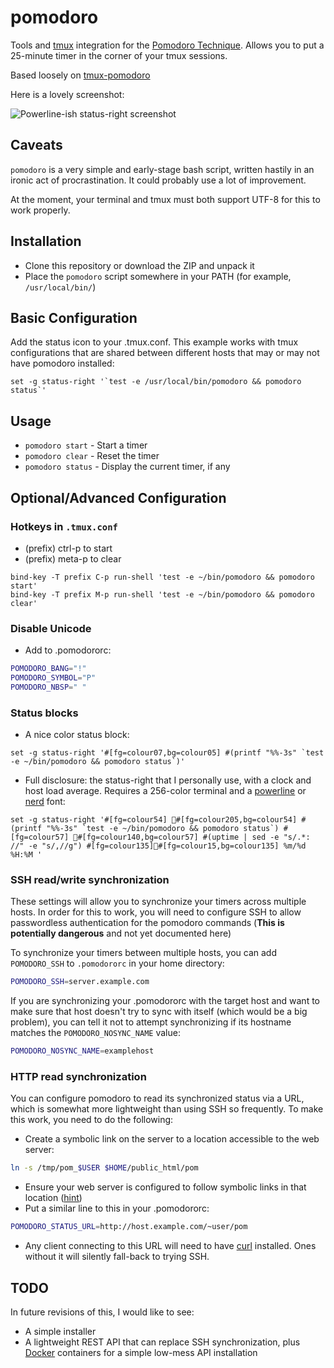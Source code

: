 # pomodoro

Tools and [tmux](https://tmux.github.io/) integration for the [Pomodoro Technique](http://pomodorotechnique.com/).  Allows you to put a 25-minute timer in the corner of your tmux sessions.

Based loosely on [tmux-pomodoro](https://github.com/justincampbell/tmux-pomodoro)

Here is a lovely screenshot:

![Powerline-ish status-right screenshot](https://cloud.githubusercontent.com/assets/14341469/11915117/0d1da92e-a64d-11e5-9eb3-0371fca50100.png)

## Caveats

`pomodoro` is a very simple and early-stage bash script, written hastily in an ironic act of procrastination.  It could probably use a lot of improvement.

At the moment, your terminal and tmux must both support UTF-8 for this to work properly.

## Installation

* Clone this repository or download the ZIP and unpack it
* Place the `pomodoro` script somewhere in your PATH (for example, `/usr/local/bin/`)

## Basic Configuration

Add the status icon to your .tmux.conf.  This example works with tmux configurations that are shared between different hosts that may or may not have pomodoro installed:

```tmux
set -g status-right '`test -e /usr/local/bin/pomodoro && pomodoro status`'
```

## Usage

* `pomodoro start` - Start a timer
* `pomodoro clear` - Reset the timer
* `pomodoro status` - Display the current timer, if any


## Optional/Advanced Configuration

### Hotkeys in `.tmux.conf`
* (prefix) ctrl-p to start
* (prefix) meta-p to clear
```tmux
bind-key -T prefix C-p run-shell 'test -e ~/bin/pomodoro && pomodoro start'
bind-key -T prefix M-p run-shell 'test -e ~/bin/pomodoro && pomodoro clear'
```

### Disable Unicode
* Add to .pomodororc:
```bash
POMODORO_BANG="!"
POMODORO_SYMBOL="P"
POMODORO_NBSP=" "
```

### Status blocks

* A nice color status block:
```tmux
set -g status-right '#[fg=colour07,bg=colour05] #(printf "%%-3s" `test -e ~/bin/pomodoro && pomodoro status`)'
```

* Full disclosure: the status-right that I personally use, with a clock and host load average.  Requires a 256-color terminal and a [powerline](https://github.com/powerline/fonts) or [nerd](https://github.com/ryanoasis/nerd-fonts) font:
```tmux
set -g status-right '#[fg=colour54] #[fg=colour205,bg=colour54] #(printf "%%-3s" `test -e ~/bin/pomodoro && pomodoro status`) #[fg=colour57] #[fg=colour140,bg=colour57] #(uptime | sed -e "s/.*: //" -e "s/,//g") #[fg=colour135]#[fg=colour15,bg=colour135] %m/%d %H:%M '
```

### SSH read/write synchronization

These settings will allow you to synchronize your timers across multiple hosts.  In order for this to work, you will need to configure SSH to allow passwordless authentication for the pomodoro commands (**This is potentially
dangerous** and not yet documented here)

To synchronize your timers between multiple hosts, you can add `POMODORO_SSH` to `.pomodororc` in your home directory:
```bash
POMODORO_SSH=server.example.com
```

If you are synchronizing your .pomodororc with the target host and want to make sure that host doesn't try to sync with itself (which would be a big problem), you can tell it not to attempt synchronizing if its hostname matches
the `POMODORO_NOSYNC_NAME` value:
```bash
POMODORO_NOSYNC_NAME=examplehost
```

### HTTP read synchronization

You can configure pomodoro to read its synchronized status via a URL, which is somewhat more lightweight than using SSH so frequently.  To make this work, you need to do the following:

* Create a symbolic link on the server to a location accessible to the web server:
```bash
ln -s /tmp/pom_$USER $HOME/public_html/pom
```
* Ensure your web server is configured to follow symbolic links in that location ([hint](https://httpd.apache.org/docs/2.4/mod/core.html#options))
* Put a similar line to this in your .pomodororc:
```bash
POMODORO_STATUS_URL=http://host.example.com/~user/pom
```
* Any client connecting to this URL will need to have [curl](http://curl.haxx.se/) installed.  Ones without it will silently fall-back to trying SSH.


## TODO

In future revisions of this, I would like to see:

* A simple installer
* A lightweight REST API that can replace SSH synchronization, plus [Docker](https://github.com/docker/docker) containers for a simple low-mess API installation

